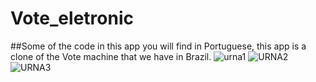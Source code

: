 # Vote_eletronic
##Some of the code in this app you will find in Portuguese, this app is a clone of the Vote machine that we have in Brazil.
![urna1](https://user-images.githubusercontent.com/29848785/130433001-4e5bc6e8-5efb-4dd1-afd0-471d72508b8f.png)
![URNA2](https://user-images.githubusercontent.com/29848785/130433007-55018457-bfc3-4a88-9167-01f1cbdad4d5.png)
![URNA3](https://user-images.githubusercontent.com/29848785/130433013-71257fdd-d6bb-416f-8e88-b7cf3df24c0f.png)


